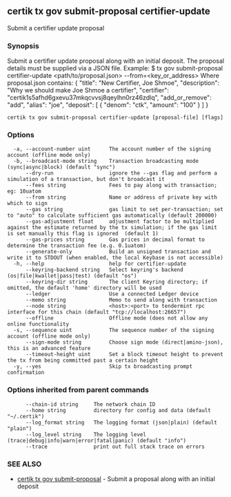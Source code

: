 ## certik tx gov submit-proposal certifier-update

Submit a certifier update proposal

### Synopsis

Submit a certifier update proposal along with an initial deposit.
The proposal details must be supplied via a JSON file.
Example:
$ <appd> tx gov submit-proposal certifier-update <path/to/proposal.json> --from=<key_or_address>
Where proposal.json contains:
{
  "title": "New Certifier, Joe Shmoe",
  "description": "Why we should make Joe Shmoe a certifier",
  "certifier": "certik1s5afhd6gxevu37mkqcvvsj8qeylhn0rz46zdlq",
  "add_or_remove": "add",
  "alias": "joe",
  "deposit": [
    {
      "denom": "ctk",
      "amount": "100"
    }
  ]
}

```
certik tx gov submit-proposal certifier-update [proposal-file] [flags]
```

### Options

```
  -a, --account-number uint      The account number of the signing account (offline mode only)
  -b, --broadcast-mode string    Transaction broadcasting mode (sync|async|block) (default "sync")
      --dry-run                  ignore the --gas flag and perform a simulation of a transaction, but don't broadcast it
      --fees string              Fees to pay along with transaction; eg: 10uatom
      --from string              Name or address of private key with which to sign
      --gas string               gas limit to set per-transaction; set to "auto" to calculate sufficient gas automatically (default 200000)
      --gas-adjustment float     adjustment factor to be multiplied against the estimate returned by the tx simulation; if the gas limit is set manually this flag is ignored  (default 1)
      --gas-prices string        Gas prices in decimal format to determine the transaction fee (e.g. 0.1uatom)
      --generate-only            Build an unsigned transaction and write it to STDOUT (when enabled, the local Keybase is not accessible)
  -h, --help                     help for certifier-update
      --keyring-backend string   Select keyring's backend (os|file|kwallet|pass|test) (default "os")
      --keyring-dir string       The client Keyring directory; if omitted, the default 'home' directory will be used
      --ledger                   Use a connected Ledger device
      --memo string              Memo to send along with transaction
      --node string              <host>:<port> to tendermint rpc interface for this chain (default "tcp://localhost:26657")
      --offline                  Offline mode (does not allow any online functionality
  -s, --sequence uint            The sequence number of the signing account (offline mode only)
      --sign-mode string         Choose sign mode (direct|amino-json), this is an advanced feature
      --timeout-height uint      Set a block timeout height to prevent the tx from being committed past a certain height
  -y, --yes                      Skip tx broadcasting prompt confirmation
```

### Options inherited from parent commands

```
      --chain-id string     The network chain ID
      --home string         directory for config and data (default "~/.certik")
      --log_format string   The logging format (json|plain) (default "plain")
      --log_level string    The logging level (trace|debug|info|warn|error|fatal|panic) (default "info")
      --trace               print out full stack trace on errors
```

### SEE ALSO

* [certik tx gov submit-proposal](certik_tx_gov_submit-proposal.md)	 - Submit a proposal along with an initial deposit


